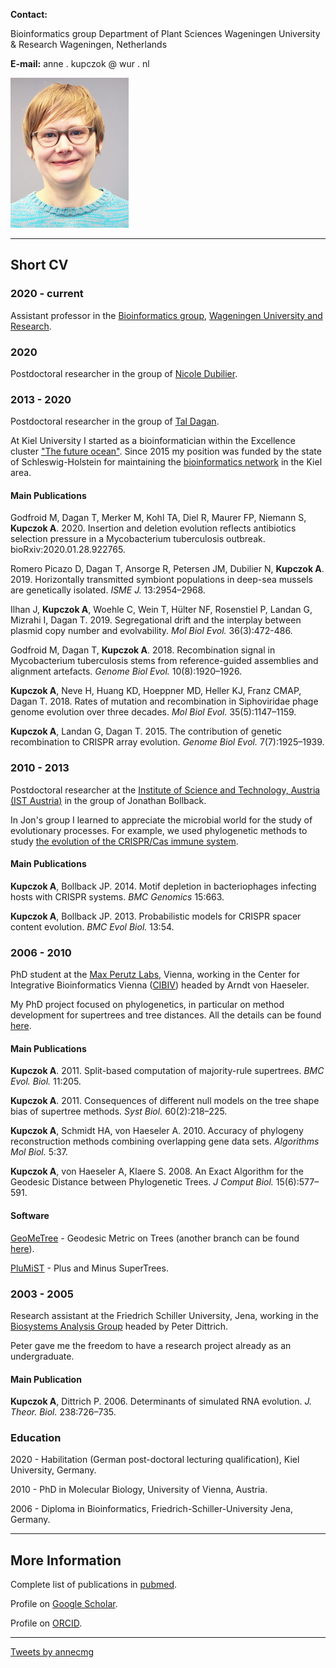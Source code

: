 **Contact:**

Bioinformatics group Department of Plant Sciences Wageningen University
& Research Wageningen, Netherlands

**E-mail:** anne . kupczok @ wur . nl

![Anne](KEC_small.png)

* * * * *

Short CV
--------

### 2020 - current

Assistant professor in the [Bioinformatics
group](https://www.wur.nl/en/Research-Results/Chair-groups/Plant-Sciences/Bioinformatics.htm),
[Wageningen University and Research](https://www.wur.nl/en.htm).

### 2020

Postdoctoral researcher in the group of [Nicole
Dubilier](https://www.mpi-bremen.de/en/Nicole-Dubilier.html).

### 2013 - 2020

Postdoctoral researcher in the group of [Tal
Dagan](https://www.mikrobio.uni-kiel.de/de/ag-dagan).

At Kiel University I started as a bioinformatician within the Excellence
cluster ["The future ocean"](https://www.futureocean.org/en/index.php).
Since 2015 my position was funded by the state of Schleswig-Holstein for
maintaining the [bioinformatics
network](http://www.bioinf.uni-kiel.de/en) in the Kiel area.

#### Main Publications

Godfroid M, Dagan T, Merker M, Kohl TA, Diel R, Maurer FP, Niemann S,
**Kupczok A**. 2020. Insertion and deletion evolution reflects
antibiotics selection pressure in a Mycobacterium tuberculosis outbreak.
bioRxiv:2020.01.28.922765.

Romero Picazo D, Dagan T, Ansorge R, Petersen JM, Dubilier N, **Kupczok
A**. 2019. Horizontally transmitted symbiont populations in deep-sea
mussels are genetically isolated. *ISME J.* 13:2954–2968.

Ilhan J, **Kupczok A**, Woehle C, Wein T, Hülter NF, Rosenstiel P,
Landan G, Mizrahi I, Dagan T. 2019. Segregational drift and the
interplay between plasmid copy number and evolvability. *Mol Biol Evol.*
36(3):472-486.

Godfroid M, Dagan T, **Kupczok A**. 2018. Recombination signal in
Mycobacterium tuberculosis stems from reference-guided assemblies and
alignment artefacts. *Genome Biol Evol.* 10(8):1920–1926.

**Kupczok A**, Neve H, Huang KD, Hoeppner MD, Heller KJ, Franz CMAP,
Dagan T. 2018. Rates of mutation and recombination in Siphoviridae phage
genome evolution over three decades. *Mol Biol Evol.* 35(5):1147–1159.

**Kupczok A**, Landan G, Dagan T. 2015. The contribution of genetic
recombination to CRISPR array evolution. *Genome Biol Evol.*
7(7):1925–1939.

### 2010 - 2013

Postdoctoral researcher at the [Institute of Science and Technology,
Austria (IST Austria)](https://ist.ac.at/de/home/) in the group of
Jonathan Bollback.

In Jon's group I learned to appreciate the microbial world for the study
of evolutionary processes. For example, we used phylogenetic methods to
study [the evolution of the CRISPR/Cas immune
system](https://www.ncbi.nlm.nih.gov/pubmed/23442002).

#### Main Publications

**Kupczok A**, Bollback JP. 2014. Motif depletion in bacteriophages
infecting hosts with CRISPR systems. *BMC Genomics* 15:663.

**Kupczok A**, Bollback JP. 2013. Probabilistic models for CRISPR spacer
content evolution. *BMC Evol Biol.* 13:54.

### 2006 - 2010

PhD student at the [Max Perutz Labs](https://www.maxperutzlabs.ac.at/),
Vienna, working in the Center for Integrative Bioinformatics Vienna
([CIBIV](http://www.cibiv.at/)) headed by Arndt von Haeseler.

My PhD project focused on phylogenetics, in particular on method
development for supertrees and tree distances. All the details can be
found [here](http://othes.univie.ac.at/9865/).

#### Main Publications

**Kupczok A**. 2011. Split-based computation of majority-rule
supertrees. *BMC Evol. Biol.* 11:205.

**Kupczok A**. 2011. Consequences of different null models on the tree
shape bias of supertree methods. *Syst Biol.* 60(2):218–225.

**Kupczok A**, Schmidt HA, von Haeseler A. 2010. Accuracy of phylogeny
reconstruction methods combining overlapping gene data sets. *Algorithms
Mol Biol.* 5:37.

**Kupczok A**, von Haeseler A, Klaere S. 2008. An Exact Algorithm for
the Geodesic Distance between Phylogenetic Trees. *J Comput Biol.*
15(6):577–591.

#### Software

[GeoMeTree](http://www.cibiv.at/software/geometree/) - Geodesic Metric
on Trees (another branch can be found
[here](https://github.com/kloetzl/geometree)).

[PluMiST](http://www.cibiv.at/software/plumist/) - Plus and Minus
SuperTrees.

### 2003 - 2005

Research assistant at the Friedrich Schiller University, Jena, working
in the [Biosystems Analysis Group](http://www.biosys.uni-jena.de/)
headed by Peter Dittrich.

Peter gave me the freedom to have a research project already as an
undergraduate.

#### Main Publication

**Kupczok A**, Dittrich P. 2006. Determinants of simulated RNA
evolution. *J. Theor. Biol.* 238:726–735.

### Education

2020 - Habilitation (German post-doctoral lecturing qualification), Kiel
University, Germany.

2010 - PhD in Molecular Biology, University of Vienna, Austria.

2006 - Diploma in Bioinformatics, Friedrich-Schiller-University Jena,
Germany.

* * * * *

More Information
----------------

Complete list of publications in
[pubmed](https://www.ncbi.nlm.nih.gov/pubmed/?term=Anne+Kupczok).

Profile on [Google
Scholar](https://scholar.google.de/citations?user=XEdO4FwAAAAJ&hl=en).

Profile on [ORCID](https://orcid.org/0000-0001-5237-1899).

* * * * *

[Tweets by annecmg](https://twitter.com/annecmg?ref_src=twsrc%5Etfw)
